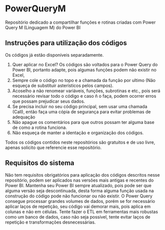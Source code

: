 # PowerQueryM
Repositório dedicado a compartilhar funções e rotinas criadas com Power Query M (Linguagem M) do Power BI 

## Instruções para utilização dos códigos

Os códigos já estão disponíveis separadamente.
1. Quer aplicar no Excel? Os códigos são voltados para o Power Query do Power BI, portanto adapte, pois algumas funções podem não existir no Excel,
2. Sempre cole o código no topo e a chamada da função por ultimo (Não esqueça de substituir asterísticos pelos campos).
3. Acoselho a não renomear variáveis, funções, subrotinas e etc., pois será necessário revisar todo o código e caso ñ o faça, podem ocorrer erros que possam prejudicar seus dados.
4. Se precisa incluir no seu código principal, sem usar uma chamada (Call), então faça uma cópia de segurança para evitar problemas de adequação
5. Não apague os comentários para que outros possam ter alguma base de como a rotina funciona.
6. Não esqueça de manter a identação e organização dos códigos.

Todos os códigos contidos neste repositórios são gratuitos e de uso livre, apenas solicito que referencie esse repositório.



## Requisitos do sistema

Não tem requisitos obrigatórios para aplicação dos códigos descritos nesse repositório, podem ser aplicados nas versões mais antigas e recentes do Power BI. Mantenha seu Power BI sempre atualizado, pois pode ser que alguma versão seja descontinuada, desta forma alguma função usada na construção do código pode não funcionar ou não existir.
O Power Query consegue processar grandes volumes de dados, porém se for necessário aplicar laços de repetição, seu código vai demorar mais, pois aplica em colunas e não em células. Tente fazer o ETL em ferramentas mais robustas como um banco de dados, caso não seja possível, tente evitar laços de repetição e transformações desnecessárias.

